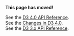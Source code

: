 **This page has moved!**

See the [D3 4.0 API Reference](https://github.com/d3/d3/blob/master/API.md#arrays-d3-array).
<br>See the [Changes in D3 4.0](https://github.com/d3/d3/blob/master/CHANGES.md#arrays-d3-array).
<br>See the [D3 3.x API Reference](https://github.com/d3/d3-3.x-api-reference/blob/master/Arrays.md).
